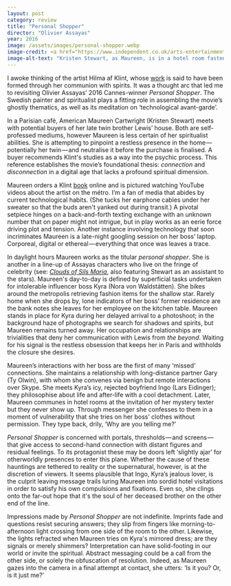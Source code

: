 ```yaml
---
layout: post
category: review
title: "Personal Shopper"
director: "Olivier Assayas"
year: 2016
image: /assets/images/personal-shopper.webp
image-credit: <a href="https://www.independent.co.uk/arts-entertainment/films/news/kristen-stewart-new-film-personal-shopper-booed-cannes-2016-review-a7033221.html">The Searchers</a>
image-alt-text: "Kristen Stewart, as Maureen, is in a hotel room fastening a shimmering, silver-sequined dress. She gazes downwards with a vacant expression."
---
```


I awoke thinking of the artist Hilma af Klint, whose [work](https://www.guggenheim.org/teaching-materials/hilma-af-klint-paintings-for-the-future/spiritual-beliefs) is said to have been formed through her communion with spirits. It was a thought arc that led me to revisiting Olivier Assayas’ 2016 Cannes-winner _Personal Shopper_. The Swedish painter and spiritualist plays a fitting role in assembling the movie’s ghostly thematics, as well as its meditation on ‘technological avant-garde’.

In a Parisian café, American Maureen Cartwright (Kristen Stewart) meets with potential buyers of her late twin brother Lewis’ house. Both are self-professed mediums, however Maureen is less certain of her spiritualist abilities. She is attempting to pinpoint a restless presence in the home — potentially her twin — and neutralise it before the purchase is finalised. A buyer recommends Klint's studies as a way into the psychic process. This reference establishes the movie’s foundational thesis: _connection_ and _disconnection_ in a digital age that lacks a profound spiritual dimension.

Maureen orders a Klint [book](https://www.amazon.co.uk/Hilma-Af-Klint-David-Lomas/dp/3775734899/ref=sr_1_1?crid=3EECI1DAZPFCG&keywords=hilma+af+klint+a+pioneer+of+abstraction&qid=1700658419&sprefix=hilma+af+klint+a+pioneer+of+abstraction%2Caps%2C99&sr=8-1) online and is pictured watching YouTube videos about the artist on the métro. I’m a fan of media that abides by current technological habits. (She tucks her earphone cables under her sweater so that the buds aren't yanked out during transit.) A pivotal setpiece hinges on a back-and-forth texting exchange with an unknown number that on paper might not intrigue, but in play works as an eerie force driving plot and tension. Another instance involving technology that soon incriminates Maureen is a late-night googling session on her boss’ laptop. Corporeal, digital or ethereal — everything that once was leaves a trace.

In daylight hours Maureen works as the titular _personal shopper_. She is another in a line-up of Assayas characters who live on the fringe of celebrity (see: [_Clouds of Sils Maria_](https://www.theguardian.com/film/2015/may/17/clouds-of-sils-maria-review-juliette-binoche), also featuring Stewart as an assistant to the stars). Maureen's day-to-day is defined by superficial tasks undertaken for intolerable influencer boss Kyra (Nora von Waldstätten). She bikes around the metropolis retrieving fashion items for the shallow star. Rarely home when she drops by, lone indicators of her boss’ former residence are the bank notes she leaves for her employee on the kitchen table. Maureen stands in place for Kyra during her delayed arrival to a photoshoot; in the background haze of photographs we search for shadows and spirits, but Maureen remains turned away. Her occupation and relationships are trivialities that deny her communication with Lewis from _the beyond_. Waiting for his signal is the restless obsession that keeps her in Paris and withholds the closure she desires.

Maureen’s interactions with her boss are the first of many ‘missed’ connections. She maintains a relationship with long-distance partner Gary (Ty Olwin), with whom she convenes via benign but remote interactions over Skype. She meets Kyra’s icy, rejected boyfriend Ingo (Lars Eidinger); they philosophise about life and after-life with a cool detachment. Later, Maureen communes in hotel rooms at the invitation of her mystery texter but they never show up. Through messenger she confesses to them in a moment of vulnerability that she tries on her boss’ clothes without permission. They type back, drily, ‘Why are you telling me?’

_Personal Shopper_ is concerned with portals, thresholds — and screens — that give access to second-hand connection with distant figures and residual feelings. To its protagonist these may be doors left ‘slightly ajar’ for otherworldly presences to enter this plane. Whether the cause of these hauntings are tethered to reality or the supernatural, however, is at the discretion of viewers. It seems plausible that Ingo, Kyra’s jealous lover, is the culprit leaving message trails luring Maureen into sordid hotel visitations in order to satisfy his own compulsions and fixations. Even so, she clings onto the far-out hope that it's the soul of her deceased brother on the other end of the line.

Impressions made by _Personal Shopper_ are not indefinite. Imprints fade and questions resist securing answers; they slip from fingers like morning-to-afternoon light crossing from one side of the room to the other. Likewise, the lights refracted when Maureen tries on Kyra's mirrored dress; are they signals or merely shimmers? Interpretation can have solid-footing in our world or invite the spiritual. Abstract messaging could be a call from the other side, or solely the obfuscation of resolution. Indeed, as Maureen gazes into the camera in a final attempt at contact, she utters: ‘Is it you? Or, is it just me?’
